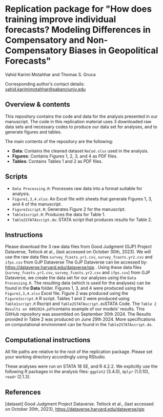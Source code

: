 # Replication package for "How does training improve individual forecasts? Modeling Differences in Compensatory and Non-Compensatory Biases in Geopolitical Forecasts"

Vahid Karimi Motahhar and Thomas S. Gruca

Corresponding author’s contact details: vahid.karimimotahhar@sabanciuniv.edu

## Overview & contents

This repository contains the code and data for the analysis presented in our manuscript. 
The code in this replication material uses 3 downloaded raw data sets and necessary codes to produce our data set for analyses, and to generate figures and tables.

The main contents of the repository are the following:

- **Data**: Contains the cleaned dataset `ReCod.xlsx` used in the analysis.
- **Figures**: Contains Figures 1, 2, 3, and 4 as PDF files.
- **Tables**: Contains Tables 1 and 2 as PDF files.

## Scripts

- `Data Processing.R`: Processes raw data into a format suitable for analysis.
- `Figure1,3,4.xlsx`: An Excel file with sheets that generate Figures 1, 3, and 4 of the manuscript.
- `Figure2script.R`: Generates Figure 2 for the manuscript.
- `Table1script.R`: Produces the data for Table 1.
- `Table2STATAscript.do`: STATA script that produces results for Table 2.


## Instructions
Please download the 3 raw data files from Good Judgment (GJP) Project Dataverse, Tetlock et al., (last accessed on October 30th, 2023).
We will use the raw data files `survey_fcasts.yr1.csv`, `survey_fcasts.yr2.csv` and `ifps.csv` from GJP Dataverse
The GJP Dataverse can be accessed by: https://dataverse.harvard.edu/dataverse/gjp .
Using these data files (`survey_fcasts.yr1.csv`, `survey_fcasts.yr2.csv` and `ifps.csv`) from GJP Dataverse, we create the data set for our analyses using the `Data Processing.R`.
The resulting data (which is used for the analyses) can be found in the **Data** folder.
Figures 1, 3, and 4 were produced using the `Figure1,3,4.xlsx` Excel file. 
Figure 2 was produced using the `Figure2script.R` R script. 
Tables 1 and 2 were produced using `Table1script.R` Rscript and `Table2STATAscript.do`STATA Code. The `Table 2 Results on 6092024.pdf`contains example of our models' results. 
This GitHub repository was assembled on September 30th 2024. The Results provided in Table 2 was produced on June 29th 2024. More specifications on computational environment can be found in the `Table2STATAscript.do`.


## Computational instructions

All file paths are relative to the root of the replication package. Please set your working directory accordingly using RStudio.

These analyses were run on STATA 18 SE, and R 4.2.2. We explicitly use the following R packages in the analysis files: `ggplot2` (3.4.0), `dplyr` (1.0.10), `readr` (2.1.3).


## References
[dataset] Good Judgment Project Dataverse. Tetlock et al., (last accessed on October 30th, 2023), https://dataverse.harvard.edu/dataverse/gjp
